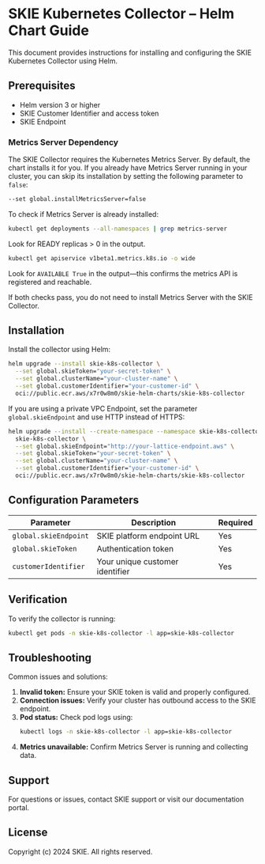 # SKIE Kubernetes Collector – Helm Chart Guide

This document provides instructions for installing and configuring the SKIE Kubernetes Collector using Helm.

## Prerequisites

- Helm version 3 or higher
- SKIE Customer Identifier and access token
- SKIE Endpoint

### Metrics Server Dependency

The SKIE Collector requires the Kubernetes Metrics Server. By default, the chart installs it for you. If you already have Metrics Server running in your cluster, you can skip its installation by setting the following parameter to `false`:

```bash
--set global.installMetricsServer=false
```

To check if Metrics Server is already installed:

```bash
kubectl get deployments --all-namespaces | grep metrics-server
```
Look for READY replicas > 0 in the output.

```bash
kubectl get apiservice v1beta1.metrics.k8s.io -o wide
```
Look for `AVAILABLE True` in the output—this confirms the metrics API is registered and reachable.

If both checks pass, you do not need to install Metrics Server with the SKIE Collector.

## Installation

Install the collector using Helm:

```bash
helm upgrade --install skie-k8s-collector \
  --set global.skieToken="your-secret-token" \
  --set global.clusterName="your-cluster-name" \
  --set global.customerIdentifier="your-customer-id" \
  oci://public.ecr.aws/x7r0w8m0/skie-helm-charts/skie-k8s-collector
```

If you are using a private VPC Endpoint, set the parameter `global.skieEndpoint` and use HTTP instead of HTTPS:

```bash
helm upgrade --install --create-namespace --namespace skie-k8s-collector \
  skie-k8s-collector \
  --set global.skieEndpoint="http://your-lattice-endpoint.aws" \
  --set global.skieToken="your-secret-token" \
  --set global.clusterName="your-cluster-name" \
  --set global.customerIdentifier="your-customer-id" \
  oci://public.ecr.aws/x7r0w8m0/skie-helm-charts/skie-k8s-collector
```

## Configuration Parameters

| Parameter                | Description                        | Required |
|--------------------------|------------------------------------|----------|
| `global.skieEndpoint`    | SKIE platform endpoint URL         | Yes      |
| `global.skieToken`       | Authentication token               | Yes      |
| `customerIdentifier`     | Your unique customer identifier    | Yes      |

## Verification

To verify the collector is running:

```bash
kubectl get pods -n skie-k8s-collector -l app=skie-k8s-collector
```

## Troubleshooting

Common issues and solutions:

1. **Invalid token:** Ensure your SKIE token is valid and properly configured.
2. **Connection issues:** Verify your cluster has outbound access to the SKIE endpoint.
3. **Pod status:** Check pod logs using:
   ```bash
   kubectl logs -n skie-k8s-collector -l app=skie-k8s-collector
   ```
4. **Metrics unavailable:** Confirm Metrics Server is running and collecting data.

## Support

For questions or issues, contact SKIE support or visit our documentation portal.

## License

Copyright (c) 2024 SKIE. All rights reserved.
